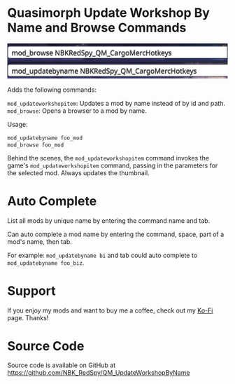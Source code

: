 # Quasimorph Update Workshop By Name and Browse Commands

![thumbnail icon](media/thumbnail.png)

Adds the following commands:

`mod_updateworkshopitem`: Updates a mod by name instead of by id and path.
`mod_browse`: Opens a browser to a mod by name.


Usage:

```
mod_updatebyname foo_mod
mod_browse foo_mod
```

Behind the scenes, the `mod_updateworkshopitem` command invokes the game's `mod_updateworkshopitem` command, passing in the parameters for the selected mod.
Always updates the thumbnail.

# Auto Complete
List all mods by unique name by entering the command name and tab.

Can auto complete a mod name by entering the command, space, part of a mod's name, then tab.

For example: `mod_updatebyname bi` and tab could auto complete to `mod_updatebyname foo_biz`.  

# Support
If you enjoy my mods and want to buy me a coffee, check out my [Ko-Fi](https://ko-fi.com/nbkredspy71915) page.
Thanks!

# Source Code
Source code is available on GitHub at https://github.com/NBK_RedSpy/QM_UpdateWorkshopByName
